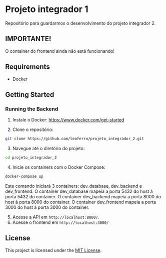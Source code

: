 # Projeto integrador 1

Repositório para guardarmos o desenvolvimento do projeto integrador 2.

## IMPORTANTE!

O container do frontend ainda não está funcionando!

## Requirements

- Docker

## Getting Started

### Running the Backend

1. Instale o Docker: https://www.docker.com/get-started

2. Clone o repositório:

```bash
git clone https://github.com/leoferro/projeto_integrador_2.git
```

3. Navegue até o diretório do projeto:

```bash
cd projeto_integrador_2
```

4. Inicie os containers com o Docker Compose:

```bash
docker-compose up
```

Este comando iniciará 3 containers: dev_database, dev_backend e dev_frontend.
O container dev_database mapeia a porta 5432 do host à porta 5432 do container.
O container dev_backend mapeia a porta 8000 do host à porta 8000 do container.
O container dev_frontend mapeia a porta 3000 do host à porta 3000 do container.

5. Acesse a API em `http://localhost:8000/`.
6. Acesse o frontend em `http://localhost:3000/`


## License

This project is licensed under the [MIT License](LICENSE).
